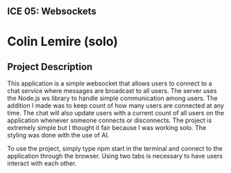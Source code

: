## ICE 05: Websockets
# Colin Lemire (solo)

## Project Description

This application is a simple websocket that allows users to connect to a chat service where messages are broadcast to all users. The server uses the Node.js ws library to handle simple communication among users. The addition I made was to keep count of how many users are connected at any time. The chat will also update users with a current count of all users on the application whenever someone connects or disconnects. The project is extremely simple but I thought it fair because I was working solo. The styling was done with the use of AI. 

To use the project, simply type npm start in the terminal and connect to the application through the browser. Using two tabs is necessary to have users interact with each other.
